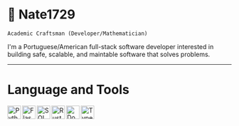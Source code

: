 # 🦀 Nate1729

`Academic Craftsman (Developer/Mathematician)`

I'm a Portuguese/American full-stack software developer interested in building safe, scalable,
and maintable software that solves problems. 

---
# Language and Tools
<img align="left" alt="Python" width="30px" src="https://cdn.jsdelivr.net/gh/devicons/devicon/icons/python/python-original.svg" />
<img align="left" alt="Flask" width="30px" src="https://cdn.jsdelivr.net/gh/devicons/devicon/icons/flask/flask-original.svg" />
<img align="left" alt="SQLAlchemy" width="30px" src="https://cdn.jsdelivr.net/gh/devicons/devicon/icons/sqlalchemy/sqlalchemy-original-wordmark.svg" />
<img align="left" alt="Rust" width="30px" src="https://cdn.jsdelivr.net/gh/devicons/devicon/icons/rust/rust-plain.svg" />
<img align="left" alt="Docker" width="30px" src="https://cdn.jsdelivr.net/gh/devicons/devicon/icons/docker/docker-original.svg" />
<img align="left" alt="Typescript" width="30px" src="https://cdn.jsdelivr.net/gh/devicons/devicon/icons/typescript/typescript-original.svg" />


<!--
**Nate1729/Nate1729** is a ✨ _special_ ✨ repository because its `README.md` (this file) appears on your GitHub profile.

Here are some ideas to get you started:

- 🔭 I’m currently working on ...
- 🌱 I’m currently learning ...
- 👯 I’m looking to collaborate on ...
- 🤔 I’m looking for help with ...
- 💬 Ask me about ...
- 📫 How to reach me: ...
- 😄 Pronouns: ...
- ⚡ Fun fact: ...
-->
